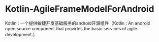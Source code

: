 # Kotlin-AgileFrameModelForAndroid
Kotlin : 一个提供敏捷开发基础服务的android开源组件（Kotlin : An android open source component that provides the basic services of agile development.）
